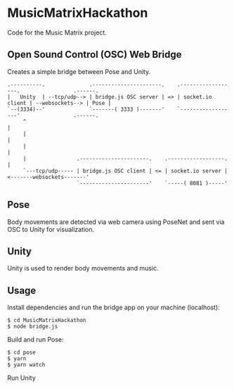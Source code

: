 # MusicMatrixHackathon
Code for the Music Matrix project.

## Open Sound Control (OSC) Web Bridge

Creates a simple bridge between Pose and Unity.

    .----------.              .----------------------.    .------------------.                 .------.
    |   Unity  | --tcp/udp--> | bridge.js OSC server | => | socket.io client | --websockets--> | Pose |
    `--(3334)--'              `-------( 3333 )-------'    `------------------'                 .------.
         ^                                                                                          |
         |                                                                                          |
         |                                                                                          |
         |                .----------------------.    .------------------.                          |
         `---tcp/udp----- | bridge.js OSC client | <= | socket.io server | <-------websockets-------'
                          `----------------------'    `-----( 8081 )-----'

## Pose

Body movements are detected via web camera using PoseNet and sent via OSC to Unity for visualization.

## Unity

Unity is used to render body movements and music.

## Usage

Install dependencies and run the bridge app on your machine (localhost):

```
$ cd MusicMatrixHackathon
$ node bridge.js
```

Build and run Pose:

```
$ cd pose
$ yarn
$ yarn watch
```

Run Unity